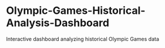 # Olympic-Games-Historical-Analysis-Dashboard
Interactive dashboard analyzing historical Olympic Games data
